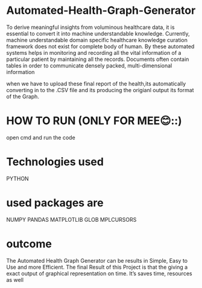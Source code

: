 # Automated-Health-Graph-Generator

To derive meaningful insights from voluminous healthcare data, it is essential to convert it into machine understandable knowledge. Currently, machine understandable domain specific healthcare knowledge curation framework does not exist for complete body of human. By these automated systems helps in monitoring and recording all the vital information of a particular patient by maintaining all the records. Documents often contain tables in order to communicate densely packed, multi-dimensional information

when we have to upload these final report of the health,its automatically converting in to the .CSV file and its producing the origianl output its format of the Graph.

# HOW TO RUN (ONLY FOR MEE😊::)

open cmd and run the code

# Technologies used


PYTHON

# used packages are 

NUMPY
PANDAS
MATPLOTLIB
GLOB
MPLCURSORS

# outcome

The Automated Health Graph Generator can be results in Simple, Easy to Use and more Efficient.
The final Result of this Project is that the giving a exact output of graphical representation on time.
It’s saves time, resources as well

